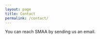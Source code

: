 ```yaml
---
layout: page
title: Contact
permalink: /contact/
---
```


You can reach SMAA by sending us an email.
